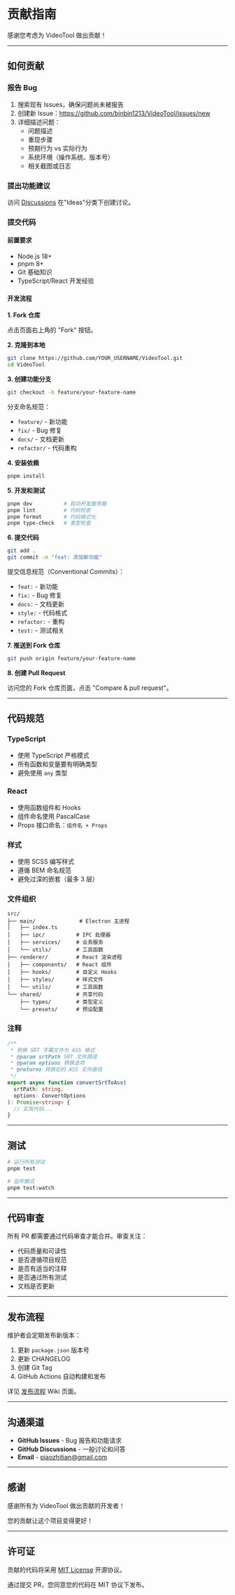 # 贡献指南

感谢您考虑为 VideoTool 做出贡献！

---

## 如何贡献

### 报告 Bug

1. 搜索现有 Issues，确保问题尚未被报告
2. 创建新 Issue：https://github.com/binbin1213/VideoTool/issues/new
3. 详细描述问题：
   - 问题描述
   - 重现步骤
   - 预期行为 vs 实际行为
   - 系统环境（操作系统、版本号）
   - 相关截图或日志

### 提出功能建议

访问 [Discussions](https://github.com/binbin1213/VideoTool/discussions) 在"Ideas"分类下创建讨论。

### 提交代码

#### 前置要求

- Node.js 18+
- pnpm 8+
- Git 基础知识
- TypeScript/React 开发经验

#### 开发流程

**1. Fork 仓库**

点击页面右上角的 "Fork" 按钮。

**2. 克隆到本地**

```bash
git clone https://github.com/YOUR_USERNAME/VideoTool.git
cd VideoTool
```

**3. 创建功能分支**

```bash
git checkout -b feature/your-feature-name
```

分支命名规范：
- `feature/` - 新功能
- `fix/` - Bug 修复
- `docs/` - 文档更新
- `refactor/` - 代码重构

**4. 安装依赖**

```bash
pnpm install
```

**5. 开发和测试**

```bash
pnpm dev          # 启动开发服务器
pnpm lint         # 代码检查
pnpm format       # 代码格式化
pnpm type-check   # 类型检查
```

**6. 提交代码**

```bash
git add .
git commit -m "feat: 添加新功能"
```

提交信息规范（Conventional Commits）：
- `feat:` - 新功能
- `fix:` - Bug 修复
- `docs:` - 文档更新
- `style:` - 代码格式
- `refactor:` - 重构
- `test:` - 测试相关

**7. 推送到 Fork 仓库**

```bash
git push origin feature/your-feature-name
```

**8. 创建 Pull Request**

访问您的 Fork 仓库页面，点击 "Compare & pull request"。

---

## 代码规范

### TypeScript

- 使用 TypeScript 严格模式
- 所有函数和变量要有明确类型
- 避免使用 `any` 类型

### React

- 使用函数组件和 Hooks
- 组件命名使用 PascalCase
- Props 接口命名：`组件名 + Props`

### 样式

- 使用 SCSS 编写样式
- 遵循 BEM 命名规范
- 避免过深的嵌套（最多 3 层）

### 文件组织

```
src/
├── main/              # Electron 主进程
│   ├── index.ts
│   ├── ipc/          # IPC 处理器
│   ├── services/     # 业务服务
│   └── utils/        # 工具函数
├── renderer/         # React 渲染进程
│   ├── components/   # React 组件
│   ├── hooks/        # 自定义 Hooks
│   ├── styles/       # 样式文件
│   └── utils/        # 工具函数
└── shared/           # 共享代码
    ├── types/        # 类型定义
    └── presets/      # 预设配置
```

### 注释

```typescript
/**
 * 转换 SRT 字幕文件为 ASS 格式
 * @param srtPath SRT 文件路径
 * @param options 转换选项
 * @returns 转换后的 ASS 文件路径
 */
export async function convertSrtToAss(
  srtPath: string,
  options: ConvertOptions
): Promise<string> {
  // 实现代码...
}
```

---

## 测试

```bash
# 运行所有测试
pnpm test

# 监听模式
pnpm test:watch
```

---

## 代码审查

所有 PR 都需要通过代码审查才能合并。审查关注：

- 代码质量和可读性
- 是否遵循项目规范
- 是否有适当的注释
- 是否通过所有测试
- 文档是否更新

---

## 发布流程

维护者会定期发布新版本：

1. 更新 `package.json` 版本号
2. 更新 CHANGELOG
3. 创建 Git Tag
4. GitHub Actions 自动构建和发布

详见 [发布流程](Release-Process) Wiki 页面。

---

## 沟通渠道

- **GitHub Issues** - Bug 报告和功能请求
- **GitHub Discussions** - 一般讨论和问答
- **Email** - piaozhitian@gmail.com

---

## 感谢

感谢所有为 VideoTool 做出贡献的开发者！

您的贡献让这个项目变得更好！

---

## 许可证

贡献的代码将采用 [MIT License](https://github.com/binbin1213/VideoTool/blob/main/LICENSE) 开源协议。

通过提交 PR，您同意您的代码在 MIT 协议下发布。
